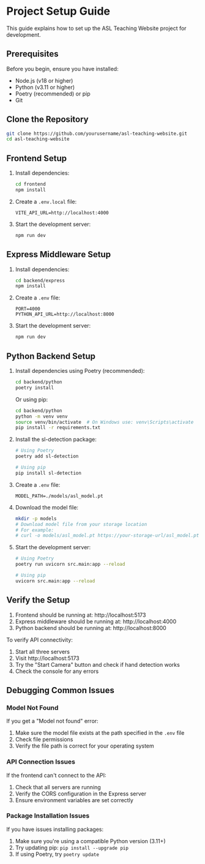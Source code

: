 # Project Setup Guide

This guide explains how to set up the ASL Teaching Website project for development.

## Prerequisites

Before you begin, ensure you have installed:

- Node.js (v18 or higher)
- Python (v3.11 or higher)
- Poetry (recommended) or pip
- Git

## Clone the Repository

```bash
git clone https://github.com/yourusername/asl-teaching-website.git
cd asl-teaching-website
```

## Frontend Setup

1. Install dependencies:

   ```bash
   cd frontend
   npm install
   ```

2. Create a `.env.local` file:

   ```
   VITE_API_URL=http://localhost:4000
   ```

3. Start the development server:
   ```bash
   npm run dev
   ```

## Express Middleware Setup

1. Install dependencies:

   ```bash
   cd backend/express
   npm install
   ```

2. Create a `.env` file:

   ```
   PORT=4000
   PYTHON_API_URL=http://localhost:8000
   ```

3. Start the development server:
   ```bash
   npm run dev
   ```

## Python Backend Setup

1. Install dependencies using Poetry (recommended):

   ```bash
   cd backend/python
   poetry install
   ```

   Or using pip:

   ```bash
   cd backend/python
   python -m venv venv
   source venv/bin/activate  # On Windows use: venv\Scripts\activate
   pip install -r requirements.txt
   ```

2. Install the sl-detection package:

   ```bash
   # Using Poetry
   poetry add sl-detection

   # Using pip
   pip install sl-detection
   ```

3. Create a `.env` file:

   ```
   MODEL_PATH=./models/asl_model.pt
   ```

4. Download the model file:

   ```bash
   mkdir -p models
   # Download model file from your storage location
   # For example:
   # curl -o models/asl_model.pt https://your-storage-url/asl_model.pt
   ```

5. Start the development server:

   ```bash
   # Using Poetry
   poetry run uvicorn src.main:app --reload

   # Using pip
   uvicorn src.main:app --reload
   ```

## Verify the Setup

1. Frontend should be running at: http://localhost:5173
2. Express middleware should be running at: http://localhost:4000
3. Python backend should be running at: http://localhost:8000

To verify API connectivity:

1. Start all three servers
2. Visit http://localhost:5173
3. Try the "Start Camera" button and check if hand detection works
4. Check the console for any errors

## Debugging Common Issues

### Model Not Found

If you get a "Model not found" error:

1. Make sure the model file exists at the path specified in the `.env` file
2. Check file permissions
3. Verify the file path is correct for your operating system

### API Connection Issues

If the frontend can't connect to the API:

1. Check that all servers are running
2. Verify the CORS configuration in the Express server
3. Ensure environment variables are set correctly

### Package Installation Issues

If you have issues installing packages:

1. Make sure you're using a compatible Python version (3.11+)
2. Try updating pip: `pip install --upgrade pip`
3. If using Poetry, try `poetry update`

